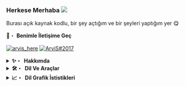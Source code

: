 ### Herkese Merhaba <a href="https://www.gautamkrishnar.com/"><img src="https://media.giphy.com/media/hvRJCLFzcasrR4ia7z/giphy.gif" width="25px"></a>
Burası açık kaynak kodlu, bir şey açtığım ve bir şeyleri yaptığım yer :yum:

🔗・&nbsp;**Benimle İletişime Geç**
<p align="left">
<a href="https://instagram.com/arvis_here" target="blank"><img align="center" src="https://raw.githubusercontent.com/rahuldkjain/github-profile-readme-generator/master/src/images/icons/Social/instagram.svg" alt="arvis_here" height="30" width="40" /></a>
<a href="https://discord.gg/tasarimhocam" target="blank"><img align="center" src="https://raw.githubusercontent.com/rahuldkjain/github-profile-readme-generator/master/src/images/icons/Social/discord.svg" alt="ArviS#2017" height="30" width="40" /></a>
  
<details>
  
  <summary><b>✨・&nbsp;&nbsp;Hakkımda</b></summary>
  <br/>

2 yılı aşkın süredir JavaScript kullanan bir geliştiriciyim
  
  📊・&nbsp;**Profil Görüntülenmesi**
  <p align="left">
  <img src="https://komarev.com/ghpvc/?username=ArviSlayer&color=dc143c&label=Visitors&color=6182e1" alt="ArviS"/>

[⏩・&nbsp; Projelerime Göz At](https://github.com/ArviSlayer?tab=repositories&q=&type=source&language=&sort=stargazers) 

```
────────────────────────────────────────────────────────────────────────────
─██████████████─████████████████───██████──██████─██████████─██████████████─
─██░░░░░░░░░░██─██░░░░░░░░░░░░██───██░░██──██░░██─██░░░░░░██─██░░░░░░░░░░██─
─██░░██████░░██─██░░████████░░██───██░░██──██░░██─████░░████─██░░██████████─
─██░░██──██░░██─██░░██────██░░██───██░░██──██░░██───██░░██───██░░██─────────
─██░░██████░░██─██░░████████░░██───██░░██──██░░██───██░░██───██░░██████████─
─██░░░░░░░░░░██─██░░░░░░░░░░░░██───██░░██──██░░██───██░░██───██░░░░░░░░░░██─
─██░░██████░░██─██░░██████░░████───██░░██──██░░██───██░░██───██████████░░██─
─██░░██──██░░██─██░░██──██░░██─────██░░░░██░░░░██───██░░██───────────██░░██─
─██░░██──██░░██─██░░██──██░░██████─████░░░░░░████─████░░████─██████████░░██─
─██░░██──██░░██─██░░██──██░░░░░░██───████░░████───██░░░░░░██─██░░░░░░░░░░██─
─██████──██████─██████──██████████─────██████─────██████████─██████████████─
────────────────────────────────────────────────────────────────────────────
    
```
    
</details>

<details>
  <summary><b>🛠️・&nbsp;&nbsp;Dil&nbsp;Ve&nbsp;Araçlar</b></summary>
  <br/>
  <a href="https://developer.mozilla.org/en-US/docs/Web/JavaScript" target="_blank"> <img src="https://raw.githubusercontent.com/devicons/devicon/master/icons/javascript/javascript-original.svg" alt="javascript" width="40" height="40"/> <a href="https://nodejs.org" target="_blank"> <img src="https://raw.githubusercontent.com/devicons/devicon/master/icons/nodejs/nodejs-original.svg" alt="nodejs" width="40" height="40"/> <a href="https://mongoosejs.com/docs/api.html" target="_blank"> <img src="https://raw.githubusercontent.com/devicons/devicon/master/icons/mongodb/mongodb-original.svg" alt="mongodb" width="40" height="40"/> </a>

 </details>   
    
<details>
  <summary><b>📈・&nbsp;&nbsp;Dil&nbsp;Grafik İstistikleri</b></summary>
  <br/>
  <a href='https://profile.codersrank.io/user/arvislayer/'>
  <img src='https://cr-skills-chart-widget.azurewebsites.net/api/api?username=arvislayer&padding=30&skills=angular,batchfile,c,C%23,coffeescript,dart,go,html,json,java,javascript,less,mysql,php,pandas,perl,python,reactjs,scss,shell,svelte,swift,typescript,vue'>

  
  </details>
